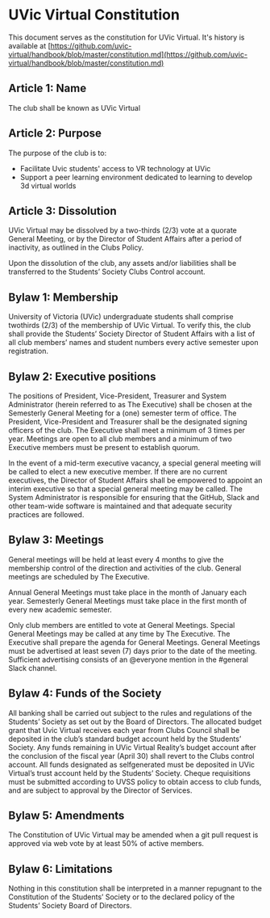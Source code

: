 # UVic Virtual Constitution
This document serves as the constitution for UVic Virtual. It's history is available at [https://github.com/uvic-virtual/handbook/blob/master/constitution.md](https://github.com/uvic-virtual/handbook/blob/master/constitution.md)
## Article 1: Name
The club shall be known as UVic Virtual
## Article 2: Purpose
The purpose of the club is to:
* Facilitate Uvic students' access to VR technology at UVic
* Support a peer learning environment dedicated to learning to develop 3d virtual worlds
## Article 3: Dissolution
UVic Virtual may be dissolved by a two-thirds (2/3) vote at a quorate
General Meeting, or by the Director of Student Affairs after a period of inactivity, as
outlined in the Clubs Policy.

Upon the dissolution of the club, any assets and/or liabilities shall be transferred to
the Students’ Society Clubs Control account.
## Bylaw 1: Membership
University of Victoria (UVic) undergraduate students shall comprise twothirds (2/3) of
the membership of UVic Virtual. To verify this, the club shall provide
the Students’ Society Director of Student Affairs with a list of all club members’ names
and student numbers every active semester upon registration.
## Bylaw 2: Executive positions
The positions of President, Vice-President, Treasurer and System Administrator (herein referred to as The Executive) shall be chosen at the Semesterly
General Meeting for a (one) semester term of office. The President, Vice-President and Treasurer shall be the designated signing officers of the club. The
Executive shall meet a minimum of 3 times per year. Meetings are open to all club
members and a minimum of two Executive members must be present to establish
quorum.

In the event of a mid-term executive vacancy, a special general meeting will be called
to elect a new executive member. If there are no current executives, the Director of
Student Affairs shall be empowered to appoint an interim executive so that a special
general meeting may be called. The System Administrator is responsible for ensuring that the GitHub, Slack and other team-wide software is maintained and that adequate security practices are followed.
## Bylaw 3: Meetings
General meetings will be held at least every 4 months to give the membership control
of the direction and activities of the club. General meetings are scheduled by The
Executive.

Annual General Meetings must take place in the month of January each year.
Semesterly General Meetings must take place in the first month of every new
academic semester.

Only club members are entitled to vote at General Meetings. Special General Meetings
may be called at any time by The Executive. The Executive shall prepare the agenda
for General Meetings. General Meetings must be advertised at least seven (7) days
prior to the date of the meeting. Sufficient advertising consists of an @everyone mention in the #general Slack channel.
## Bylaw 4: Funds of the Society
All banking shall be carried out subject to the rules and regulations of the Students’
Society as set out by the Board of Directors. The allocated budget grant that Uvic Virtual receives each year from Clubs
Council shall be deposited in the club’s standard budget account held by the
Students’ Society. Any funds remaining in UVic Virtual
Reality’s budget account after the conclusion of the fiscal year
(April 30) shall revert to the Clubs control account. All funds designated as selfgenerated
must be deposited in UVic Virtual’s
trust account held by the Students’ Society. Cheque requisitions must be submitted
according to UVSS policy to obtain access to club funds, and are subject to approval by
the Director of Services. 
## Bylaw 5: Amendments
The Constitution of UVic Virtual may be
amended when a git pull request is approved via web vote by at least 50% of active members.
## Bylaw 6: Limitations
Nothing in this constitution shall be interpreted in a manner repugnant to the
Constitution of the Students’ Society or to the declared policy of the Students’ Society
Board of Directors. 

